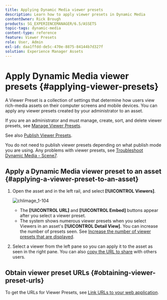 ```yaml
---
title: Applying Dynamic Media viewer presets
description: Learn how to apply viewer presets in Dynamic Media
contentOwner: Rick Brough
products: SG_EXPERIENCEMANAGER/6.5/ASSETS
topic-tags: dynamic-media
content-type: reference
feature: Viewer Presets
role: User, Admin
exl-id: daa1ffdd-de5c-470e-8875-84144b7d327f
solution: Experience Manager Assets
---
```

# Apply Dynamic Media viewer presets {#applying-viewer-presets}

A Viewer Preset is a collection of settings that determine how users view rich-media assets on their computer screens and mobile devices. You can apply any viewer presets created by your administrator to an asset.

If you are an administrator and must manage, create, sort, and delete viewer presets, see [Manage Viewer Presets](managing-viewer-presets.md).

See also [Publish Viewer Presets](managing-viewer-presets.md#publishing-viewer-presets).

You do not need to publish viewer presets depending on what publish mode you are using.
Any problems with viewer presets, see [Troubleshoot Dynamic Media - Scene7](troubleshoot-dms7.md#viewers).

## Apply a Dynamic Media viewer preset to an asset {#applying-a-viewer-preset-to-an-asset}

1. Open the asset and in the left rail, and select **[!UICONTROL Viewers]**.

   ![chlimage_1-104](assets/chlimage_1-104.png)

   * The **[!UICONTROL URL]** and **[!UICONTROL Embed]** buttons appear after you select a viewer preset.
   * The system shows numerous viewer presets when you select Viewers in an asset's **[!UICONTROL Detail View]**. You can increase the number of presets seen. See [Increase the number of viewer presets that are displayed](managing-viewer-presets.md).

1. Select a viewer from the left pane so you can apply it to the asset as seen in the right pane. You can also [copy the URL to share](linking-urls-to-yourwebapplication.md) with others users.

## Obtain viewer preset URLs {#obtaining-viewer-preset-urls}

To get the URLs for Viewer Presets, see [Link URLs to your web application](linking-urls-to-yourwebapplication.md).

